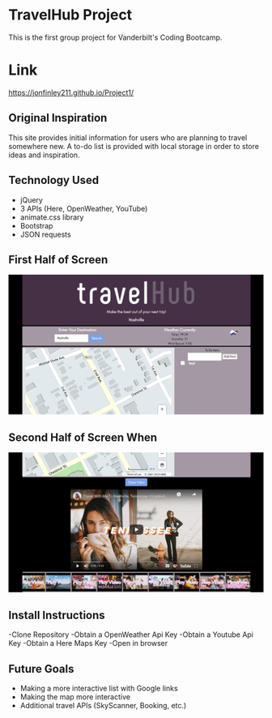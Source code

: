 # TravelHub Project
This is the first group project for Vanderbilt's Coding Bootcamp. 

# Link 
https://jonfinley211.github.io/Project1/

## Original Inspiration
This site provides initial information for users who are planning to travel somewhere new. A to-do list is provided with local storage in order to store ideas and inspiration.

## Technology Used
- jQuery 
- 3 APIs (Here, OpenWeather, YouTube)
- animate.css library
- Bootstrap
- JSON requests

## First Half of Screen
![Screen Shot](assets/images/FirstHalfScreen.png)

## Second Half of Screen When 
![Screen Shot](assets/images/SecondHalfScreen.png)
## Install Instructions
-Clone Repository
-Obtain a OpenWeather Api Key
-Obtain a Youtube Api Key
-Obtain a Here Maps Key
-Open in browser 


## Future Goals
- Making a more interactive list with Google links
- Making the map more interactive 
- Additional travel APIs (SkyScanner, Booking, etc.)
